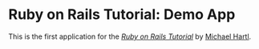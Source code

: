 # Ruby on Rails Tutorial: Demo App

This is the first application for the
[*Ruby on Rails Tutorial*](http://railstutorial.org/)
by [Michael Hartl](http://michaelhartl.com/).